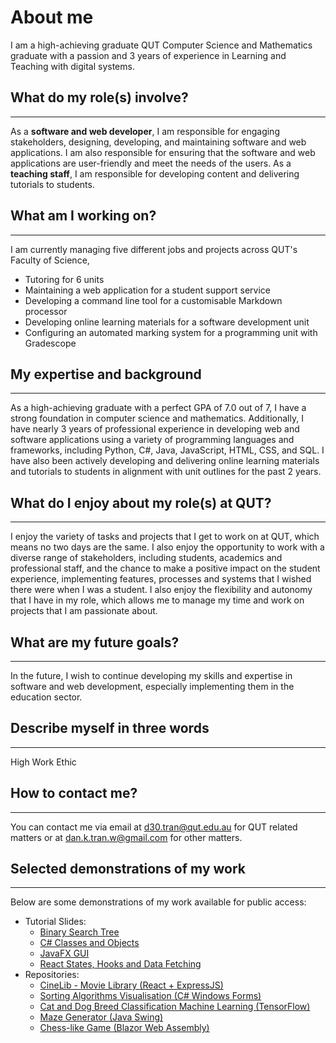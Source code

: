 # About me

I am a high-achieving graduate QUT Computer Science and Mathematics graduate with a passion and 3 years of experience in Learning and Teaching with digital systems.

## What do my role(s) involve?

---

As a **software and web developer**, I am responsible for engaging stakeholders, designing, developing, and maintaining software and web applications. I am also responsible for ensuring that the software and web applications are user-friendly and meet the needs of the users. As a **teaching staff**, I am responsible for developing content and delivering tutorials to students.

## What am I working on?

---

I am currently managing five different jobs and projects across QUT's Faculty of Science,

- Tutoring for 6 units
- Maintaining a web application for a student support service
- Developing a command line tool for a customisable Markdown processor
- Developing online learning materials for a software development unit
- Configuring an automated marking system for a programming unit with Gradescope

## My expertise and background

---

As a high-achieving graduate with a perfect GPA of 7.0 out of 7, I have a strong foundation in computer science and mathematics. Additionally, I have nearly 3 years of professional experience in developing web and software applications using a variety of programming languages and frameworks, including Python, C#, Java, JavaScript, HTML, CSS, and SQL. I have also been actively developing and delivering online learning materials and tutorials to students in alignment with unit outlines for the past 2 years.

## What do I enjoy about my role(s) at QUT?

---

I enjoy the variety of tasks and projects that I get to work on at QUT, which means no two days are the same. I also enjoy the opportunity to work with a diverse range of stakeholders, including students, academics and professional staff, and the chance to make a positive impact on the student experience, implementing features, processes and systems that I wished there were when I was a student. I also enjoy the flexibility and autonomy that I have in my role, which allows me to manage my time and work on projects that I am passionate about.

## What are my future goals?

---

In the future, I wish to continue developing my skills and expertise in software and web development, especially implementing them in the education sector.

## Describe myself in three words

---

High Work Ethic

## How to contact me?

---

You can contact me via email at [d30.tran@qut.edu.au](mailto:d30.tran@qut.edu.au) for QUT related matters or at [dan.k.tran.w@gmail.com](mailto:dan.k.tran.w@gmail.com) for other matters.

## Selected demonstrations of my work

---

Below are some demonstrations of my work available for public access:

- Tutorial Slides:
  - [Binary Search Tree](https://cab301.github.io/slides/Tutorial_5)
  - [C# Classes and Objects](https://cab201.github.io/slides/Practical_3)
  - [JavaFX GUI](https://cab302-qut.github.io/presentations/Practical_4)
  - [React States, Hooks and Data Fetching](https://autumnssuns.github.io/cab230-marp/Practical_4)
- Repositories:
  - [CineLib - Movie Library (React + ExpressJS)](https://github.com/autumnssuns/cab230-cinelib)
  - [Sorting Algorithms Visualisation (C# Windows Forms)](https://github.com/autumnssuns/Algorithm-Visualisation)
  - [Cat and Dog Breed Classification Machine Learning (TensorFlow)](https://github.com/autumnssuns/cat_dog_breed_jupyter)
  - [Maze Generator (Java Swing)](https://github.com/autumnssuns/CAB302_2022_Maze)
  - [Chess-like Game (Blazor Web Assembly)](https://autumnssuns.github.io/advance-blazor/)